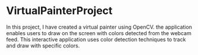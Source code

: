 # VirtualPainterProject
In this project, I have created a virtual painter using OpenCV. the application enables users to draw on the screen with colors detected from the webcam feed. This interactive application uses color detection techniques to track and draw with specific colors.
